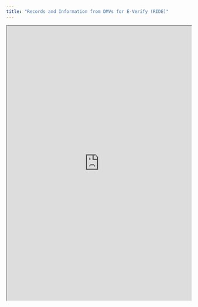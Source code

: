 ```yaml
---
title: "Records and Information from DMVs for E-Verify (RIDE)"
---
```



<iframe height="750" width="100%" src="https://ewelton.github.io/ktest/wiki.html#Records%20and%20Information%20from%20DMVs%20for%20E-Verify%20(RIDE)"></iframe>
